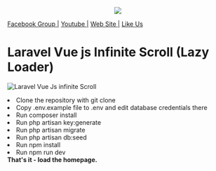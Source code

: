 <p align="center"><img src="https://laravel.com/assets/img/components/logo-laravel.svg"></p>

<p><a href="https://www.facebook.com/groups/fullstackwebdevelopment/" rel="nofollow">Facebook Group |</a>
<a href="https://www.youtube.com/channel/UCqba1eUmmSCal1DbdaHONZA" rel="nofollow">Youtube  |</a>
<a href="http://www.sumon-it.com" rel="nofollow">Web Site |</a>
<a href="https://www.facebook.com/csesumonpro" rel="nofollow">Like Us</a></p>

# Laravel Vue js Infinite Scroll (Lazy  Loader)

![Laravel Vue Js infinite Scroll](https://user-images.githubusercontent.com/29582239/60660853-9243cd00-9e50-11e9-869b-c27abb4691e9.PNG)

   

<article class="markdown-body entry-content" itemprop="text">
  
  <li> Clone the repository with git clone </li>
   <li>Copy .env.example file to .env and edit database credentials there</li>
  <li> Run composer install</li>
  <li> Run php artisan key:generate</li>
  <li> Run php artisan migrate</li>
  <li> Run php artisan db:seed</li>
  <li> Run npm install</li>
   <li>Run npm run dev</li>
<b>That's it - load the homepage.</b>
</article>
